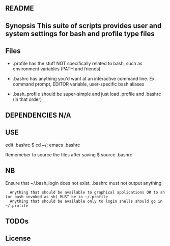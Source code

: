 ##  README


##  Synopsis   This suite of scripts provides user and system settings for bash and profile type files


##  Files

* .profile has the stuff NOT specifically related to bash, such as environment variables (PATH and friends)

* .bashrc has anything you'd want at an interactive command line.  Ex. command prompt, EDITOR variable, user-specific bash aliases

* .bash_profile should be super-simple and just load .profile and .bashrc (in that order)


##  DEPENDENCIES N/A


##  USE
edit .bashrc
$ cd ~/; emacs .bashrc

Rememeber to source the files after saving
$ source .bashrc


##  NB
Ensure that ~/.bash_login does not exist.
      .bashrc must not output anything

      Anything that should be available to graphical applications OR to sh (or bash invoked as sh) MUST be in ~/.profile
      Anything that should be available only to login shells should go in ~/.profile


##  TODOs

## License
